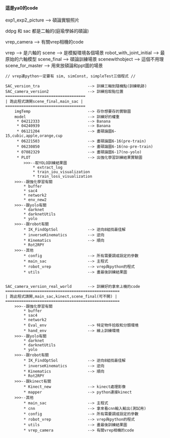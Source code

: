 #### 這是ya0的code

exp1_exp2_picture                       --> 碩論實驗照片

ddpg 和 sac 都是二軸的(庭瑜學姊的碩論)

vrep_camera                             --> 有關vrep相機的code

vrep --> 是六軸的
    scene --> 是模擬環境各個場景
        robot_with_joint_initial        --> 最原始的六軸模型
        scene_final                     --> 碩論訓練場景
        scenewithobject                 --> 這個不用理
        scene_for_master                --> 用來放碩論和ppt圖的場景

    // vrep連python一定要有 sim, simConst, simpleTest三個程式 //

    SAC_version_tra                     --> 訓練三軸到隨機點(訓練軌跡)
    SAC_camera_version2                 --> 訓練拾取點位置
    ===================================
    | 跑此程式請開scene_final,main_sac |
    ===================================
        imgTemp                         --> 存你想要存的實驗圖
        model                           --> 訓練好的權重
         * 04212333                     --> Banana
         * 04240939                     --> Banana
         * 06121204                     --> 畫碩論圖6-15,cubic,apple,orange,cup
         * 06221503                     --> 畫碩論圖6-16(pre-train)
         * 06230850                     --> 畫碩論圖6-16(no-pre-train)
         * 07082329                     --> 畫碩論圖6-17(no-yolo)
         * PLOT                         --> 出強化學習訓練結果實驗圖
            >>>--取YOLO訓練結果圖
                * extract_log
                * train_iou_visualization
                * train_loss_visualization            
        >>>--跟強化學習有關
            * buffer    
            * sac4
            * network2
            * env_new2          
        >>>--跟yolo有關
            * darknet
            * darknetUtils
            * yolo
        >>>--跟robot有關  
            * IK_FindOptSol             --> 逆向8組找最佳解
            * inverseKinematics         --> 逆向
            * Kinematics                --> 順向
            * Rot2RPY
        >>>--其他
            * config                    --> 所有需要調或設定的參數
            * main_sac                  --> 主程式
            * robot_vrep                --> vrep與python的程式
            * utils                     --> 畫最後訓練結果圖


    SAC_camera_version_real_world       --> 訓練好的拿來上機的code
    ==================================================
    | 跑此程式請開,main_sac,kinect,scene_final(可不開) |
    ==================================================
        >>>--跟強化學習有關
            * buffer    
            * sac4
            * network2
            * Eval_env                  --> 特定物件拾取和分類環境   
            * hand_env                  --> 線上訓練環境
        >>>--跟yolo有關
            * darknet
            * darknetUtils
            * yolo
        >>>--跟robot有關  
            * IK_FindOptSol             --> 逆向8組找最佳解
            * inverseKinematics         --> 逆向
            * Kinematics                --> 順向
            * Rot2RPY
        >>>--跟kinect有關
            * Kinect_new                --> kinect處理影像
            * mapper                    --> python連接kinect
        >>>--其他
            * main_sac                  --> 主程式
            * cnn                       --> 拿來看cnn輸入輸出(測試用)
            * config                    --> 所有需要調或設定的參數
            * robot_vrep                --> vrep與python的程式
            * utils                     --> 畫最後訓練結果圖
            * vrep_camera               --> 有關vrep相機的code


